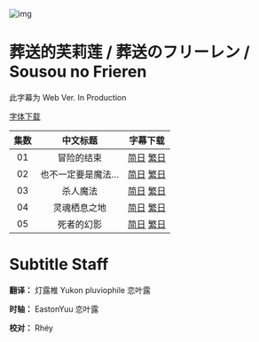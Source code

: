 ![img](https://p.inari.site/kitauji/202309/28/Frieren1.png)

# 葬送的芙莉莲 / 葬送のフリーレン / Sousou no Frieren

此字幕为 Web Ver. In Production

[字体下载]()

|集数|中文标题|字幕下载|
|:-:|:-:|:-:|
|01|冒险的结束|[简日](https://github.com/Kitauji-Sub/Subtitles/blob/main/TV/2023/10/Sousou%20no%20Frieren/%5BKitaujiSub%5D%20Sousou%20no%20Frieren%20-%2001.chs_jp.ass) [繁日](https://github.com/Kitauji-Sub/Subtitles/blob/main/TV/2023/10/Sousou%20no%20Frieren/%5BKitaujiSub%5D%20Sousou%20no%20Frieren%20-%2001.cht_jp.ass)|
|02|也不一定要是魔法…|[简日](https://github.com/Kitauji-Sub/Subtitles/blob/main/TV/2023/10/Sousou%20no%20Frieren/%5BKitaujiSub%5D%20Sousou%20no%20Frieren%20-%2002.chs_jp.ass) [繁日](https://github.com/Kitauji-Sub/Subtitles/blob/main/TV/2023/10/Sousou%20no%20Frieren/%5BKitaujiSub%5D%20Sousou%20no%20Frieren%20-%2002.cht_jp.ass)|
|03|杀人魔法|[简日](https://github.com/Kitauji-Sub/Subtitles/blob/main/TV/2023/10/Sousou%20no%20Frieren/%5BKitaujiSub%5D%20Sousou%20no%20Frieren%20-%2003.chs_jp.ass) [繁日](https://github.com/Kitauji-Sub/Subtitles/blob/main/TV/2023/10/Sousou%20no%20Frieren/%5BKitaujiSub%5D%20Sousou%20no%20Frieren%20-%2003.cht_jp.ass)|
|04|灵魂栖息之地|[简日](https://github.com/Kitauji-Sub/Subtitles/blob/main/TV/2023/10/Sousou%20no%20Frieren/%5BKitaujiSub%5D%20Sousou%20no%20Frieren%20-%2004.chs_jp.ass) [繁日](https://github.com/Kitauji-Sub/Subtitles/blob/main/TV/2023/10/Sousou%20no%20Frieren/%5BKitaujiSub%5D%20Sousou%20no%20Frieren%20-%2004.cht_jp.ass)|
|05|死者的幻影|[简日](https://github.com/Kitauji-Sub/Subtitles/blob/main/TV/2023/10/Sousou%20no%20Frieren/%5BKitaujiSub%5D%20Sousou%20no%20Frieren%20-%2005.chs_jp.ass) [繁日](https://github.com/Kitauji-Sub/Subtitles/blob/main/TV/2023/10/Sousou%20no%20Frieren/%5BKitaujiSub%5D%20Sousou%20no%20Frieren%20-%2005.cht_jp.ass)|

# Subtitle Staff

**翻译：** 灯露椎 Yukon pluviophile 恋叶露

**时轴：** EastonYuu 恋叶露

**校对：**  Rhéy
